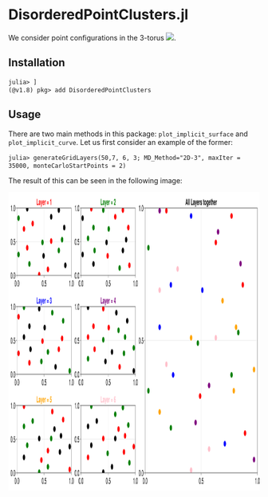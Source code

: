 # DisorderedPointClusters.jl

We consider point configurations in the 3-torus <img src="https://render.githubusercontent.com/render/math?math=T^3\subset\mathbb{R}^3">. 

## Installation

```
julia> ]
(@v1.8) pkg> add DisorderedPointClusters
```

## Usage

There are two main methods in this package: `plot_implicit_surface` and `plot_implicit_curve`. Let us first consider an example of the former:

```
julia> generateGridLayers(50,7, 6, 3; MD_Method="2D-3", maxIter = 35000, monteCarloStartPoints = 2)
```

The result of this can be seen in the following image: 
<p align="center">
  <img src="https://github.com/matthiashimmelmann/DisorderedPointClusters.jl/blob/main/pictures/MolecularConfiguration1.686438587406e9.png" width="600", height="600">
</p>
